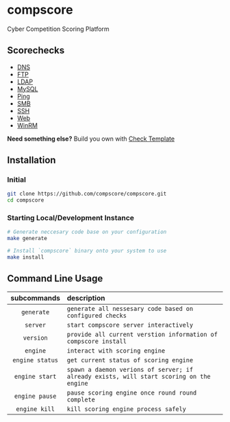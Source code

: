 # compscore

Cyber Competition Scoring Platform

## Scorechecks

- [DNS](https://github.com/compscore/dns)
- [FTP](https://github.com/compscore/ftp)
- [LDAP](https://github.com/compscore/ldap)
- [MySQL](https://github.com/compscore/mysql)
- [Ping](https://github.com/compscore/ping)
- [SMB](https://github.com/compscore/smb)
- [SSH](https://github.com/compscore/ssh)
- [Web](https://github.com/compscore/web)
- [WinRM](https://github.com/compscore/winrm)

**Need something else?**
Build you own with [Check Template](https://github.com/compscore/check-template)

## Installation

### Initial

```sh
git clone https://github.com/compscore/compscore.git
cd compscore
```

### Starting Local/Development Instance

```sh
# Generate neccesary code base on your configuration
make generate

# Install `compscore` binary onto your system to use
make install
```

## Command Line Usage

|   subcommands   | description                                                                             |
| :-------------: | :-------------------------------------------------------------------------------------- |
|   `generate`    | `generate all nessesary code based on configured checks`                                |
|    `server`     | `start compscore server interactively`                                                  |
|    `version`    | `provide all current verstion information of compscore install`                         |
|    `engine`     | `interact with scoring engine`                                                          |
| `engine status` | `get current status of scoring engine`                                                  |
| `engine start`  | `spawn a daemon verions of server; if already exists, will start scoring on the engine` |
| `engine pause`  | `pause scoring engine once round round complete`                                        |
|  `engine kill`  | `kill scoring engine process safely`                                                    |
